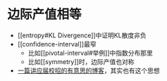# 边际产值相等
- [[entropy#KL Divergence]]中证明KL散度非负
- [[confidence-interval]]最窄
  - 比如[[pivotal-interval#举例]]中指数分布那里
  - 比如[[symmetry]]时，边际产值也对称
- [一篇讲应届校招的有意思的博客](https://midas-technologies.com/zh/blog/20210114/)，其实也有这个思想
